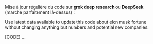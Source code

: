 Mise à jour régulière du code sur **grok deep research** ou **DeepSeek** (marche parfaitement là-dessus) : 

Use latest data available to update this code about elon musk fortune without changing anything but numbers and potential new companies:

[CODE]
...
